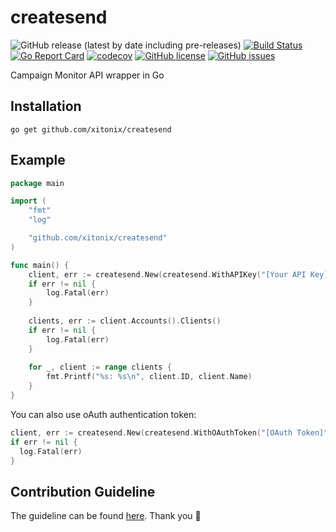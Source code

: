 # createsend

![GitHub release (latest by date including pre-releases)](https://img.shields.io/github/v/release/xitonix/createsend?include_prereleases)
[![Build Status](https://travis-ci.com/xitonix/createsend.svg?branch=master)](https://travis-ci.com/xitonix/createsend)
[![Go Report Card](https://goreportcard.com/badge/github.com/xitonix/createsend)](https://goreportcard.com/report/github.com/xitonix/createsend)
[![codecov](https://codecov.io/gh/xitonix/createsend/branch/master/graph/badge.svg)](https://codecov.io/gh/xitonix/createsend)
[![GitHub license](https://img.shields.io/github/license/xitonix/createsend)](https://github.com/xitonix/createsend/blob/master/LICENSE)
[![GitHub issues](https://img.shields.io/github/issues/xitonix/createsend)](https://github.com/xitonix/createsend/issues)


Campaign Monitor API wrapper in Go

## Installation

```shell script
go get github.com/xitonix/createsend
```

## Example

```go
package main

import (
    "fmt"
    "log"

    "github.com/xitonix/createsend"
)

func main() {
    client, err := createsend.New(createsend.WithAPIKey("[Your API Key]"))
    if err != nil {
        log.Fatal(err)
    }
    
    clients, err := client.Accounts().Clients()
    if err != nil {
        log.Fatal(err)
    }
    
    for _, client := range clients {
        fmt.Printf("%s: %s\n", client.ID, client.Name)
    }
}
```

You can also use oAuth authentication token:

```go
client, err := createsend.New(createsend.WithOAuthToken("[OAuth Token]"))
if err != nil {
  log.Fatal(err)
}
```

## Contribution Guideline

The guideline can be found [here](https://github.com/xitonix/createsend/blob/master/CONTRIBUTING.md). Thank you 🥇
